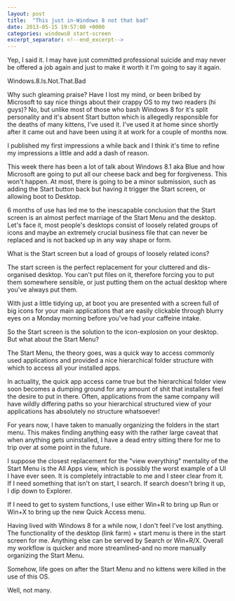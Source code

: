 ```yaml
---
layout: post
title:  "This just in-Windows 8 not that bad"
date: 2013-05-15 19:57:00 +0000
categories: windows8 start-screen
excerpt_separator: <!--end_excerpt-->
---
```


Yep, I said it. I may have just committed professional suicide and may never be offered a job again and just to make it worth it I'm going to say it again.
<!--end_excerpt-->
Windows.8.Is.Not.That.Bad

Why such gleaming praise? Have I lost my mind, or been bribed by Microsoft to say nice things about their crappy OS to my two readers (hi guys)? No, but unlike most of those who bash Windows 8 for it's split personality and it's absent Start button which is allegedly responsible for the deaths of many kittens, I've used it. I've used it at home since shortly after it came out and have been using it at work for a couple of months now.

I published my first impressions a while back and I think it's time to refine my impressions a little and add a dash of reason.

This week there has been a lot of talk about Windows 8.1 aka Blue and how Microsoft are going to put all our cheese back and beg for forgiveness. This won't happen. At most, there is going to be a minor submission, such as adding the Start button back but having it trigger the Start screen, or allowing boot to Desktop.

6 months of use has led me to the inescapable conclusion that the Start screen is an almost perfect marriage of the Start Menu and the desktop. Let's face it, most people's desktops consist of loosely related groups of icons and maybe an extremely crucial business file that can never be replaced and is not backed up in any way shape or form.

What is the Start screen but a load of groups of loosely related icons?

The start screen is the perfect replacement for your cluttered and dis-organised desktop. You can't put files on it, therefore forcing you to put them somewhere sensible, or just putting them on the actual desktop where you've always put them.

With just a little tidying up, at boot you are presented with a screen full of big icons for your main applications that are easily clickable through blurry eyes on a Monday morning before you've had your caffeine intake.

So the Start screen is the solution to the icon-explosion on your desktop. But what about the Start Menu?

The Start Menu, the theory goes, was a quick way to access commonly used applications and provided a nice hierarchical folder structure with which to access all your installed apps.

In actuality, the quick app access came true but the hierarchical folder view soon becomes a dumping ground for any amount of shit that installers feel the desire to put in there. Often, applications from the same company will have wildly differing paths so your hierarchical structured view of your applications has absolutely no structure whatsoever!

For years now, I have taken to manually organizing the folders in the start menu. This makes finding anything easy with the rather large caveat that when anything gets uninstalled, I have a dead entry sitting there for me to trip over at some point in the future.

I suppose the closest replacement for the "view everything" mentality of the Start Menu is the All Apps view, which is possibly the worst example of a UI I have ever seen. It is completely intractable to me and I steer clear from it. If I need something that isn't on start, I search. If search doesn't bring it up, I dip down to Explorer.

If I need to get to system functions, I use either Win+R to bring up Run or Win+X to bring up the new Quick Access menu.

Having lived with Windows 8 for a while now, I don't feel I've lost anything. The functionality of the desktop (link farm) + start menu is there in the start screen for me. Anything else can be served by Search or Win+R/X. Overall my workflow is quicker and more streamlined-and no more manually organizing the Start Menu.

Somehow, life goes on after the Start Menu and no kittens were killed in the use of this OS.

Well, not many.
